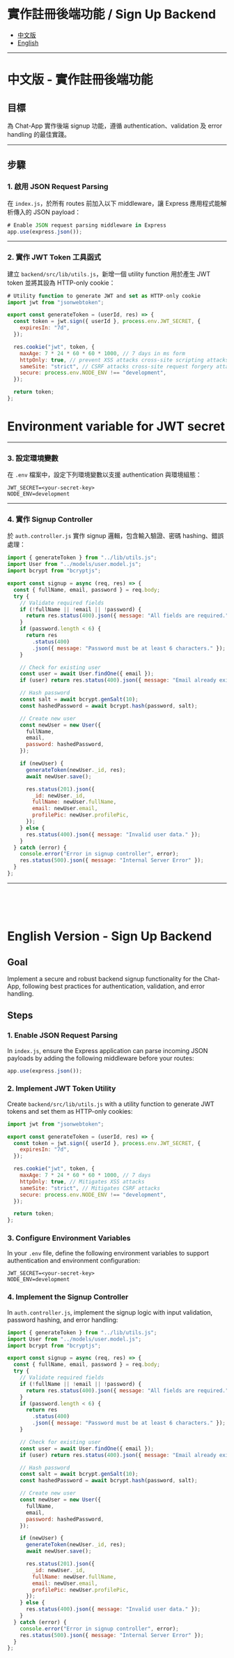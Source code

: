 # 實作註冊後端功能 / Sign Up Backend

- [中文版](#zh)
- [English](#en)

---

<a name="zh"></a>

# 中文版 - 實作註冊後端功能

## 目標

為 Chat-App 實作後端 signup 功能，遵循 authentication、validation 及 error handling 的最佳實踐。

---

## 步驟

### 1. 啟用 JSON Request Parsing

在 `index.js`，於所有 routes 前加入以下 middleware，讓 Express 應用程式能解析傳入的 JSON payload：

```js
# Enable JSON request parsing middleware in Express
app.use(express.json());
```

---

### 2. 實作 JWT Token 工具函式

建立 `backend/src/lib/utils.js`，新增一個 utility function 用於產生 JWT token 並將其設為 HTTP-only cookie：

```js
# Utility function to generate JWT and set as HTTP-only cookie
import jwt from "jsonwebtoken";

export const generateToken = (userId, res) => {
  const token = jwt.sign({ userId }, process.env.JWT_SECRET, {
    expiresIn: "7d",
  });

  res.cookie("jwt", token, {
    maxAge: 7 * 24 * 60 * 60 * 1000, // 7 days in ms form
    httpOnly: true, // prevent XSS attacks cross-site scripting attacks
    sameSite: "strict", // CSRF attacks cross-site request forgery attacks
    secure: process.env.NODE_ENV !== "development",
  });

  return token;
};
```

# Environment variable for JWT secret

---

### 3. 設定環境變數

在 `.env` 檔案中，設定下列環境變數以支援 authentication 與環境組態：

```
JWT_SECRET=<your-secret-key>
NODE_ENV=development
```

---

### 4. 實作 Signup Controller

於 `auth.controller.js` 實作 signup 邏輯，包含輸入驗證、密碼 hashing、錯誤處理：

```js
import { generateToken } from "../lib/utils.js";
import User from "../models/user.model.js";
import bcrypt from "bcryptjs";

export const signup = async (req, res) => {
  const { fullName, email, password } = req.body;
  try {
    // Validate required fields
    if (!fullName || !email || !password) {
      return res.status(400).json({ message: "All fields are required." });
    }
    if (password.length < 6) {
      return res
        .status(400)
        .json({ message: "Password must be at least 6 characters." });
    }

    // Check for existing user
    const user = await User.findOne({ email });
    if (user) return res.status(400).json({ message: "Email already exists." });

    // Hash password
    const salt = await bcrypt.genSalt(10);
    const hashedPassword = await bcrypt.hash(password, salt);

    // Create new user
    const newUser = new User({
      fullName,
      email,
      password: hashedPassword,
    });

    if (newUser) {
      generateToken(newUser._id, res);
      await newUser.save();

      res.status(201).json({
        _id: newUser._id,
        fullName: newUser.fullName,
        email: newUser.email,
        profilePic: newUser.profilePic,
      });
    } else {
      res.status(400).json({ message: "Invalid user data." });
    }
  } catch (error) {
    console.error("Error in signup controller", error);
    res.status(500).json({ message: "Internal Server Error" });
  }
};
```

---

<br />
<br />
<br />

<a name="en"></a>

# English Version - Sign Up Backend

## Goal

Implement a secure and robust backend signup functionality for the Chat-App, following best practices for authentication, validation, and error handling.

## Steps

### 1. Enable JSON Request Parsing

In `index.js`, ensure the Express application can parse incoming JSON payloads by adding the following middleware before your routes:

```js
app.use(express.json());
```

### 2. Implement JWT Token Utility

Create `backend/src/lib/utils.js` with a utility function to generate JWT tokens and set them as HTTP-only cookies:

```js
import jwt from "jsonwebtoken";

export const generateToken = (userId, res) => {
  const token = jwt.sign({ userId }, process.env.JWT_SECRET, {
    expiresIn: "7d",
  });

  res.cookie("jwt", token, {
    maxAge: 7 * 24 * 60 * 60 * 1000, // 7 days
    httpOnly: true, // Mitigates XSS attacks
    sameSite: "strict", // Mitigates CSRF attacks
    secure: process.env.NODE_ENV !== "development",
  });

  return token;
};
```

### 3. Configure Environment Variables

In your `.env` file, define the following environment variables to support authentication and environment configuration:

```
JWT_SECRET=<your-secret-key>
NODE_ENV=development
```

### 4. Implement the Signup Controller

In `auth.controller.js`, implement the signup logic with input validation, password hashing, and error handling:

```js
import { generateToken } from "../lib/utils.js";
import User from "../models/user.model.js";
import bcrypt from "bcryptjs";

export const signup = async (req, res) => {
  const { fullName, email, password } = req.body;
  try {
    // Validate required fields
    if (!fullName || !email || !password) {
      return res.status(400).json({ message: "All fields are required." });
    }
    if (password.length < 6) {
      return res
        .status(400)
        .json({ message: "Password must be at least 6 characters." });
    }

    // Check for existing user
    const user = await User.findOne({ email });
    if (user) return res.status(400).json({ message: "Email already exists." });

    // Hash password
    const salt = await bcrypt.genSalt(10);
    const hashedPassword = await bcrypt.hash(password, salt);

    // Create new user
    const newUser = new User({
      fullName,
      email,
      password: hashedPassword,
    });

    if (newUser) {
      generateToken(newUser._id, res);
      await newUser.save();

      res.status(201).json({
        _id: newUser._id,
        fullName: newUser.fullName,
        email: newUser.email,
        profilePic: newUser.profilePic,
      });
    } else {
      res.status(400).json({ message: "Invalid user data." });
    }
  } catch (error) {
    console.error("Error in signup controller", error);
    res.status(500).json({ message: "Internal Server Error" });
  }
};
```
